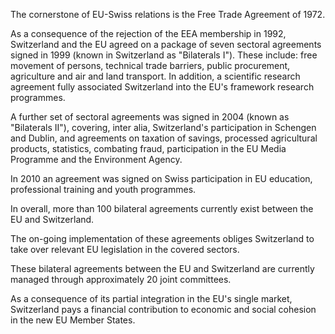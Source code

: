 The cornerstone of EU-Swiss relations is the Free Trade Agreement of 1972.

As a consequence of the rejection of the EEA membership in 1992, Switzerland and the EU agreed on a package of seven sectoral agreements signed in 1999 (known in Switzerland as "Bilaterals I"). These include: free movement of persons, technical trade barriers, public procurement, agriculture and air and land transport. In addition, a scientific research agreement fully associated Switzerland into the EU's framework research programmes.

A further set of sectoral agreements was signed in 2004 (known as "Bilaterals II"), covering, inter alia, Switzerland's participation in Schengen and Dublin, and agreements on taxation of savings, processed agricultural products, statistics, combating fraud, participation in the EU Media Programme and the Environment Agency.

In 2010 an agreement was signed on Swiss participation in EU education, professional training and youth programmes.

In overall, more than 100 bilateral agreements currently exist between the EU and Switzerland.

The on-going implementation of these agreements obliges Switzerland to take over relevant EU legislation in the covered sectors.

These bilateral agreements between the EU and Switzerland are currently managed through approximately 20 joint committees.

As a consequence of its partial integration in the EU's single market, Switzerland pays a financial contribution to economic and social cohesion in the new EU Member States.
